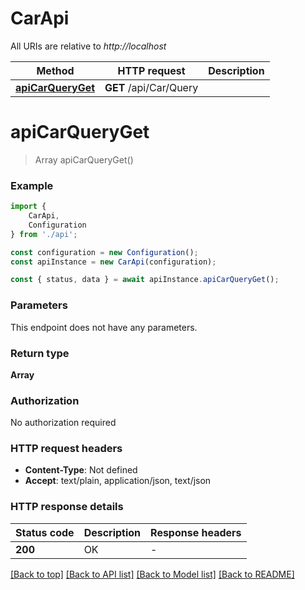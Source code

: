 # CarApi

All URIs are relative to *http://localhost*

|Method | HTTP request | Description|
|------------- | ------------- | -------------|
|[**apiCarQueryGet**](#apicarqueryget) | **GET** /api/Car/Query | |

# **apiCarQueryGet**
> Array<CarTO> apiCarQueryGet()


### Example

```typescript
import {
    CarApi,
    Configuration
} from './api';

const configuration = new Configuration();
const apiInstance = new CarApi(configuration);

const { status, data } = await apiInstance.apiCarQueryGet();
```

### Parameters
This endpoint does not have any parameters.


### Return type

**Array<CarTO>**

### Authorization

No authorization required

### HTTP request headers

 - **Content-Type**: Not defined
 - **Accept**: text/plain, application/json, text/json


### HTTP response details
| Status code | Description | Response headers |
|-------------|-------------|------------------|
|**200** | OK |  -  |

[[Back to top]](#) [[Back to API list]](../README.md#documentation-for-api-endpoints) [[Back to Model list]](../README.md#documentation-for-models) [[Back to README]](../README.md)


